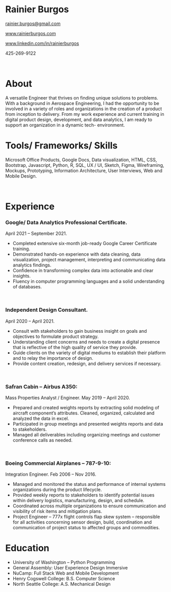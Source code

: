 # Rainier Burgos

rainier.burgos@gmail.com  

www.rainierburgos.com 

www.linkedin.com/in/rainierburgos

425-269-9122


&nbsp;

# About

A versatile Engineer that thrives on finding unique solutions to problems. With a background in Aerospace Engineering, I had the opportunity to be involved in a variety of roles and organizations in the creation of a product from inception to delivery. From my work experience and current training in digital product design, development, and data analytics, I am ready to support an organization in a dynamic tech- environment.

# Tools/ Frameworks/ Skills

Microsoft Office Products, Google Docs, Data visualization, HTML, CSS, Bootstrap, Javascript, Python, R, SQL, UX / UI, Sketch, Figma, Wireframing, Mockups, Prototyping, Information Architecture, User Interviews, Web and Mobile Design. 

&nbsp;

# Experience

### **Google/ Data Analytics Professional Certificate**. 
April 2021 – September 2021. 

* Completed extensive six-month job-ready Google Career Certificate training.
* Demonstrated hands-on experience with data cleaning, data visualization, project management, interpreting and communicating data     analytics findings.
* Confidence in transforming complex data into actionable and clear insights. 
* Fluency in computer programming languages and a solid understanding of databases.   

&nbsp;

### **Independent Design Consultant**. 
April 2020 – April 2021. 

* Consult with stakeholders to gain business insight on goals and objectives to formulate product strategy.
* Understanding client concerns and needs to create a digital presence that is reflective of the high quality of service they provide.
* Guide clients on the variety of digital mediums to establish their platform and to relay the importance of design.
* Provide content creation, redesign, and delivery services if necessary.

&nbsp;

### **Safran Cabin – Airbus A350:**  
Mass Properties Analyst / Engineer. 
May 2019 – April 2020. 


* Prepared and created weights reports by extracting solid modeling of aircraft component’s attributes. Cleaned, organized, calculated and analyzed the data in excel.
* Participated in group meetings and presented weights reports and data to stakeholders.
* Managed all deliverables including organizing meetings and customer conference calls as needed.

&nbsp;

### **Boeing Commercial Airplanes – 787-9-10:**  
Integration Engineer. 
Feb 2006 – Nov 2016. 


* Managed and monitored the status and performance of internal systems organizations during the product lifecycle.
* Provided weekly reports to stakeholders to identify potential issues within delivery logistics, manufacturing, design, and schedule.
* Coordinated across multiple organizations to ensure communication and visibility of risk items and mitigation plans.
* Project Engineer – 777x flight controls flap skew system – responsible for all activities concerning sensor design, build, coordination and communication of project status to affected groups and commodities.

# Education

			
* University of Washington – Python Programming			
* General Assembly: User Experience Design Immersive
* NuCamp: Full Stack Web and Mobile Development
* Henry Cogswell College:  B.S. Computer Science 
* North Seattle College: A.S. Mechanical Design 







